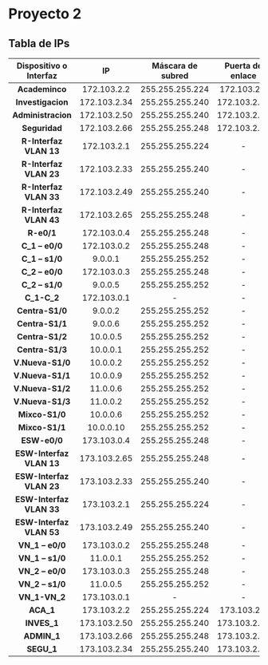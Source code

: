 # Proyecto 2

## Tabla de IPs
| **Dispositivo o Interfaz** | **IP**        | **Máscara de subred** | **Puerta de enlace** |
|:--------------------------:|:-------------:|:---------------------:|:--------------------:|
| **Academinco**             | 172.103.2.2   | 255.255.255.224       | 172.103.2.1          |
| **Investigacion**          | 172.103.2.34  |  255.255.255.240      |  172.103.2.33        |
| **Administracion**         | 172.103.2.50  |  255.255.255.240      | 172.103.2.49         |
| **Seguridad**              | 172.103.2.66  | 255.255.255.248       | 172.103.2.65         |
| **R-Interfaz VLAN 13**     | 172.103.2.1   | 255.255.255.224       | -                    |
| **R-Interfaz VLAN 23**     |  172.103.2.33 |  255.255.255.240      | -                    |
| **R-Interfaz VLAN 33**     | 172.103.2.49  |  255.255.255.240      | -                    |
| **R-Interfaz VLAN 43**     | 172.103.2.65  | 255.255.255.248       | -                    |
| **R-e0/1**                 | 172.103.0.4   |  255.255.255.248      | -                    |
| **C_1 – e0/0**             | 172.103.0.2   |  255.255.255.248      | -                    |
| **C_1 – s1/0**             | 9.0.0.1       |  255.255.255.252      | -                    |
| **C_2 – e0/0**             | 172.103.0.3   |  255.255.255.248      | -                    |
| **C_2 – s1/0**             | 9.0.0.5       |  255.255.255.252      | -                    |
| **C_1-C_2**                | 172.103.0.1   | -                     | -                    |
| **Centra-S1/0**            | 9.0.0.2       |  255.255.255.252      | -                    |
| **Centra-S1/1**            | 9.0.0.6       |  255.255.255.252      | -                    |
| **Centra-S1/2**            | 10.0.0.5      |  255.255.255.252      | -                    |
| **Centra-S1/3**            | 10.0.0.1      |  255.255.255.252      | -                    |
| **V.Nueva-S1/0**           | 10.0.0.2      |  255.255.255.252      | -                    |
| **V.Nueva-S1/1**           | 10.0.0.9      |  255.255.255.252      | -                    |
| **V.Nueva-S1/2**           | 11.0.0.6      |  255.255.255.252      | -                    |
| **V.Nueva-S1/3**           |  11.0.0.2     |  255.255.255.252      | -                    |
| **Mixco-S1/0**             | 10.0.0.6      |  255.255.255.252      | -                    |
| **Mixco-S1/1**             | 10.0.0.10     |  255.255.255.252      | -                    |
| **ESW-e0/0**               | 173.103.0.4   |  255.255.255.248      | -                    |
| **ESW-Interfaz VLAN 13**   | 173.103.2.65  |  255.255.255.248      | -                    |
| **ESW-Interfaz VLAN 23**   | 173.103.2.33  |  255.255.255.240      | -                    |
| **ESW-Interfaz VLAN 33**   | 173.103.2.1   |  255.255.255.224      | -                    |
| **ESW-Interfaz VLAN 53**   | 173.103.2.49  |  255.255.255.240      | -                    |
| **VN_1 – e0/0**            | 173.103.0.2   |  255.255.255.248      | -                    |
| **VN_1 – s1/0**            |  11.0.0.1     |  255.255.255.252      | -                    |
| **VN_2 – e0/0**            | 173.103.0.3   |  255.255.255.248      | -                    |
| **VN_2 – s1/0**            | 11.0.0.5      |  255.255.255.252      | -                    |
| **VN_1-VN_2**              | 173.103.0.1   | -                     | -                    |
| **ACA_1**                  | 173.103.2.2   |  255.255.255.224      | 173.103.2.1          |
| **INVES_1**                | 173.103.2.50  |  255.255.255.240      | 173.103.2.49         |
| **ADMIN_1**                | 173.103.2.66  |  255.255.255.248      | 173.103.2.65         |
| **SEGU_1**                 | 173.103.2.34  |  255.255.255.240      | 173.103.2.33         |
